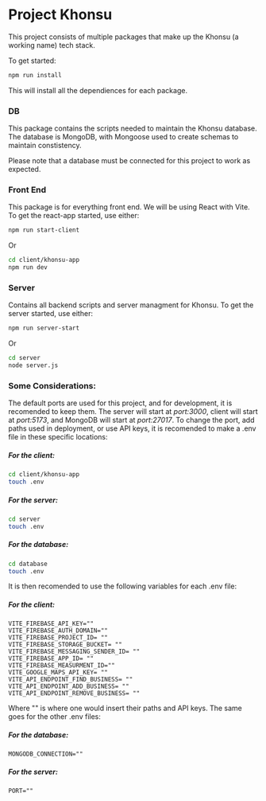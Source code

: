 # Project Khonsu
This project consists of multiple packages that make up the Khonsu (a working name) tech stack.

To get started:
```bash
npm run install
```

This will install all the dependiences for each package.

### DB
This package contains the scripts needed to maintain the Khonsu database. The database is MongoDB, with Mongoose used to create schemas to maintain constistency.

Please note that a database must be connected for this project to work as expected.

### Front End
This package is for everything front end. We will be using React with Vite.
To get the react-app started, use either:

```bash
npm run start-client
```
Or
```bash
cd client/khonsu-app
npm run dev
```

### Server
Contains all backend scripts and server managment for Khonsu.
To get the server started, use either:

```bash
npm run server-start
```
Or
```bash
cd server
node server.js
```

### Some Considerations:

The default ports are used for this project, and for development, it is recomended to keep them.
The server will start at *port:3000*, client will start at *port:5173*, and MongoDB will start at *port:27017*. To change the port, add paths used in deployment, or use API keys, it is recomended to make a .env file in these specific locations:

##### For the client:
```bash
cd client/khonsu-app
touch .env
```

##### For the server:
```bash
cd server
touch .env
```

##### For the database:
```bash
cd database
touch .env
```

It is then recomended to use the following variables for each .env file:

##### For the client:
```
VITE_FIREBASE_API_KEY=""
VITE_FIREBASE_AUTH_DOMAIN=""
VITE_FIREBASE_PROJECT_ID= ""
VITE_FIREBASE_STORAGE_BUCKET= ""
VITE_FIREBASE_MESSAGING_SENDER_ID= ""
VITE_FIREBASE_APP_ID= ""
VITE_FIREBASE_MEASURMENT_ID=""
VITE_GOOGLE_MAPS_API_KEY= ""
VITE_API_ENDPOINT_FIND_BUSINESS= ""
VITE_API_ENDPOINT_ADD_BUSINESS= ""
VITE_API_ENDPOINT_REMOVE_BUSINESS= ""
```
Where "" is where one would insert their paths and API keys. The same goes for the other .env files:

##### For the database:
```
MONGODB_CONNECTION=""
```

##### For the server:
```
PORT=""
```
